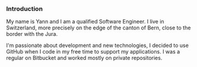 ### Introduction
My name is Yann and I am a qualified Software Engineer. I live in Switzerland, more precisely on the edge of the canton of Bern, close to the border with the Jura.

I'm passionate about development and new technologies, I decided to use GitHub when I code in my free time to support my applications. I was a regular on Bitbucket and worked mostly on private repositories.

